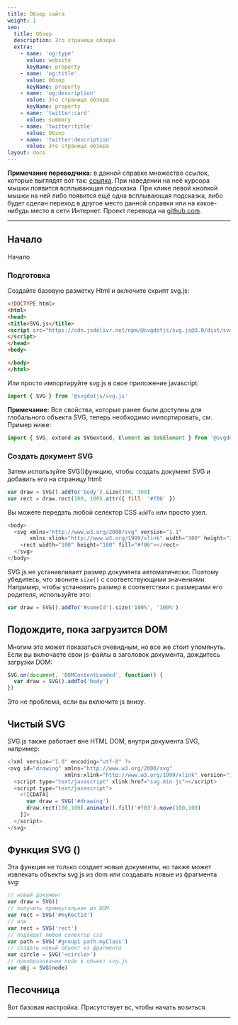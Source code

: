 ```yaml
---
title: Обзор сайта
weight: 1
seo:
  title: Обзор
  description: Это страница обзора
  extra:
    - name: 'og:type'
      value: website
      keyName: property
    - name: 'og:title'
      value: Обзор
      keyName: property
    - name: 'og:description'
      value: Это страница обзора
      keyName: property
    - name: 'twitter:card'
      value: summary
    - name: 'twitter:title'
      value: Обзор
    - name: 'twitter:description'
      value: Это страница обзора
layout: docs
---
```

<div class="note">
  <strong>Примечание переводчика:</strong> 
   в данной справке множество ссылок, которые выглядят вот так: 
       <span onclick="showClick('ссылка')">
       <a href="#" onclick="return false" onblur="hideClick()" onmouseover="show('ссылка')" onmouseout="hide()">ссылка</a></span>.  
   При наведении на неё курсора мышки появится всплывающая подсказка. При клике левой кнопкой мышки на ней либо появится ещё одна всплывающая подсказка, либо будет сделан переход в другое место данной справки или на какое-нибудь место в сети Интернет.  
Проект перевода на  <a href="https://github.com/customizer/svg.js-ru" target="_blank">github.com</a>.
</div>

<hr>

## Начало

Начало

### Подготовка

Создайте базовую разметку Html и включите скрипт svg.js:

 ```html
<!DOCTYPE html>
<html>
<head>
<title>SVG.js</title>
<script src="https://cdn.jsdelivr.net/npm/@svgdotjs/svg.js@3.0/dist/svg.min.js">
</script>
</head>
<body>

</body>
</html>
```

Или просто импортируйте svg.js в свое приложение javascript:

```js
import { SVG } from '@svgdotjs/svg.js'
```

<div class="note">
  <strong>Примечание:</strong>
  Все свойства, которые ранее были доступны для глобального объекта SVG, теперь необходимо импортировать, см. Пример ниже:
</div>

```js
import { SVG, extend as SVGextend, Element as SVGElement } from '@svgdotjs/svg.js'
```

### Создать документ SVG

Затем используйте SVG()функцию, чтобы создать документ SVG и добавить его на страницу html:

```js
var draw = SVG().addTo('body').size(300, 300)
var rect = draw.rect(100, 100).attr({ fill: '#f06' })
```

Вы можете передать любой селектор CSS `addTo` или просто узел.

```js
<body>
  <svg xmlns="http://www.w3.org/2000/svg" version="1.1" 
       xmlns:xlink="http://www.w3.org/1999/xlink" width="300" height="300">
    <rect width="100" height="100" fill="#f06"></rect>
  </svg>
</body>
```

SVG.js не устанавливает размер документа автоматически. Поэтому убедитесь, что звоните `size()` с соответствующими значениями.  
Например, чтобы установить размер в соответствии с размерами его родителя, используйте это:

```js
var draw = SVG().addTo('#someId').size('100%', '100%')
```

## Подождите, пока загрузится DOM

Многим это может показаться очевидным, но все же стоит упомянуть. Если вы включаете свои js-файлы в заголовок документа, дождитесь загрузки DOM:

```js
SVG.on(document, 'DOMContentLoaded', function() {
  var draw = SVG().addTo('body')
})
```

Это не проблема, если вы включите js внизу.

## Чистый SVG

SVG.js также работает вне HTML DOM, внутри документа SVG, например:
```js
<?xml version="1.0" encoding="utf-8" ?>
<svg id="drawing" xmlns="http://www.w3.org/2000/svg" 
                  xmlns:xlink="http://www.w3.org/1999/xlink" version="1.1" >
  <script type="text/javascript" xlink:href="svg.min.js"></script>
  <script type="text/javascript">
    <![CDATA[
      var draw = SVG('#drawing')
      draw.rect(100,100).animate().fill('#f03').move(100,100)
    ]]>
  </script>
</svg>
```

## Функция SVG ()

Эта функция не только создает новые документы, но также может извлекать объекты svg.js из dom или создавать новые из фрагмента svg:

```js
// новый документ
var draw = SVG()
// получить прямоугольник из DOM
var rect = SVG('#myRectId')
// или
var rect = SVG('rect')
// подойдет любой селектор css
var path = SVG('#group1 path.myClass')
// создать новый объект из фрагмента
var circle = SVG('<circle>')
// преобразование node в объект svg.js
var obj = SVG(node)
```

## Песочница

Вот базовая настройка. Присутствует вс, чтобы начать возиться.

<div>
<script async src="//jsfiddle.net/Fuzzy/nc15b2tg/embed/js,result/"></script>
</div>


<hr>
